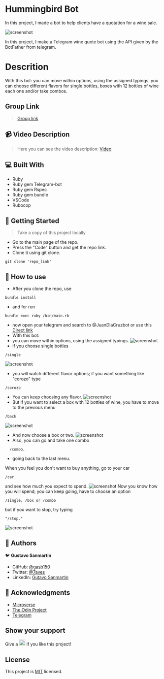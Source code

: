 # Hummingbird Bot

In this project, I made a bot to help clients have a quotation for a wine sale.

![screenshot](./src/imgs/ScreenshotStart.png)

In this project, I make a Telegram wine quote bot using the API given by the BotFather from telegram.
# Descrition
With this bot: 
you can move within options, using the assigned typings. 
you can choose different flavors for  single bottles, boxes with 12 bottles of wine each one and/or take combos.
## Group Link

> <a href=http://t.me/JuanDlaCruzbot>Group link</a>

## :video_camera: Video Description

> Here you can see the video description: <a href="https://www.loom.com/share/f2bf2bb1e041459e854d73e095e308b1">Video</a>

## :computer: Built With

- Ruby
- Ruby gem Telegram-bot
- Ruby gem Rspec
- Ruby gem bundle
- VSCode
- Rubocop
  
## :wrench: Getting Started
> Take a copy of this project locally

- Go to the main page of the repo.
- Press the "Code" button and get the repo link.
- Clone it using git clone. 
```
git clone 'repo_link' 
```

## :green_book: How to use

- After you clone the repo, use
```
bundle install
```
- and for run
```
bundle exec ruby /bin/main.rb
```
- now open your telegram and search to @JuanDlaCruzbot or use this <a href=http://t.me/JuanDlaCruzbot>Direct link</a>
- With this bot: 
- you can move within options, using the assigned typings. 
![screenshot](../src/imgs/ScreenshotStart.png)
- if you choose single bottles 

```
/single
```
![screenshot](./src/imgs/ScreenshotSingle.png)
- you will watch different flavor options; if you want something like "corozo" type 

```
/corozo
```
- You can keep choosing any flavor.
![screenshot](./src/imgs/ScreenshotSingleMangoCorozo.png)
- But if you want to select a box with 12 bottles of wine, you have to move to the previous menu

```
/back
```


![screenshot](./src/imgs/Screenshot_back.png)
- And now choose a box or two.
![screenshot](./src/imgs/ScreenshotBoxLuloMango.png)
- Also, you can go and take one combo 
```
  /combo,
```
-  going back to the last menu.

When you feel you don't want to buy anything, go to your car 
```
/car
``` 
and see how much you expect to spend.
![screenshot](./src/imgs/ScreenshotExpend.png)
Now you know how you will spend; you can keep going, have to choose an option 
```
/single, /box or /combo
```
 but if you want to stop, try typing 
 ```
 "/stop."
 ```
 ![screenshot](./src/imgs/ScreenshotStop.png)


## :man: Authors

:bird: **Gustavo Sanmartin**

- GitHub: [@gasb150](https://github.com/gasb150)
- Twitter: [@7aves](https://twitter.com/7aves)
- LinkedIn: [Gutavo Sanmartin](https://www.linkedin.com/in/gustavo-sanmartin-b3b68261/)

## :clap: Acknowledgments

- [Microverse](https://www.microverse.org/)
- [The Odin Project](https://www.theodinproject.com)
- [Telegram](https://web.telegram.org/)

## Show your support

<p> Give a 
  <g-emoji class="g-emoji" alias="star" fallback-src="https://github.githubassets.com/images/icons/emoji/unicode/2b50.png"><img class="emoji" alt="star" height="20" width="20" src="https://github.githubassets.com/images/icons/emoji/unicode/2b50.png"></g-emoji>
  if you like this project!</p>


## License
  <p>This project is <a href="../feature/LICENSE">MIT</a> licensed.</p>